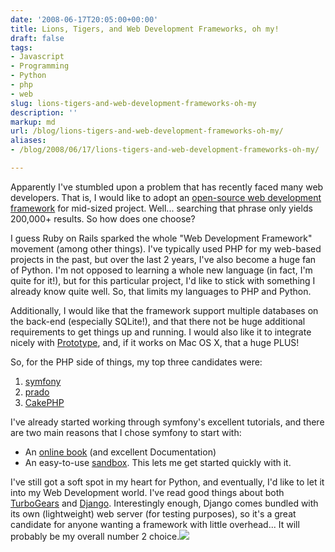 ```yaml
---
date: '2008-06-17T20:05:00+00:00'
title: Lions, Tigers, and Web Development Frameworks, oh my!
draft: false
tags:
- Javascript
- Programming
- Python
- php
- web
slug: lions-tigers-and-web-development-frameworks-oh-my
description: ''
markup: md
url: /blog/lions-tigers-and-web-development-frameworks-oh-my/
aliases:
- /blog/2008/06/17/lions-tigers-and-web-development-frameworks-oh-my/

---
```


Apparently I've stumbled upon a problem that has recently faced many web developers. That is, I would like to adopt an [open-source web development framework](http://www.google.com/search?q=+open-source+web+development+framework&ie=utf-8&oe=utf-8&aq=t&rls=com.ubuntu:en-US:unofficial&client=firefox-a) for mid-sized project. Well... searching that phrase only yields 200,000+ results. So how does one choose?  
  
I guess Ruby on Rails sparked the whole "Web Development Framework" movement (among other things). I've typically used PHP for my web-based projects in the past, but over the last 2 years, I've also become a huge fan of Python. I'm not opposed to learning a whole new language (in fact, I'm quite for it!), but for this particular project, I'd like to stick with something I already know quite well. So, that limits my languages to PHP and Python.  
  
Additionally, I would like that the framework support multiple databases on the back-end (especially SQLite!), and that there not be huge additional requirements to get things up and running. I would also like it to integrate nicely with [Prototype](http://prototypejs.org), and, if it works on Mac OS X, that a huge PLUS!  
  
So, for the PHP side of things, my top three candidates were:  
1. [symfony](http://www.symfony-project.org/)
2. [prado](http://www.xisc.com/)
3. [CakePHP](http://www.cakephp.org/)

  
  
I've already started working through symfony's excellent tutorials, and there are two main reasons that I chose symfony to start with:  
* An [online book](http://www.symfony-project.org/book/1_0/) (and excellent Documentation)
* An easy-to-use [sandbox](http://www.symfony-project.org/installation/1_0). This lets me get started quickly with it.

  
  
I've still got a soft spot in my heart for Python, and eventually, I'd like to let it into my Web Development world. I've read good things about both [TurboGears](http://turbogears.org/) and [Django](http://www.djangoproject.com/). Interestingly enough, Django comes bundled with its own (lightweight) web server (for testing purposes), so it's a great candidate for anyone wanting a framework with little overhead... It will probably be my overall number 2 choice.![](https://blogger.googleusercontent.com/tracker/4123748873183487963-8785207291593859662?l=bradmontgomery.blogspot.com)